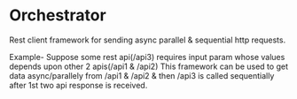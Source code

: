 # Orchestrator  
Rest client framework for sending async parallel & sequential http requests.

Example-
Suppose some rest api(/api3) requires input param whose values depends upon other 2 apis(/api1 & /api2)
This framework can be used to get data async/parallely from /api1 & /api2 & then /api3 is called sequentially after 1st two api response is received.
